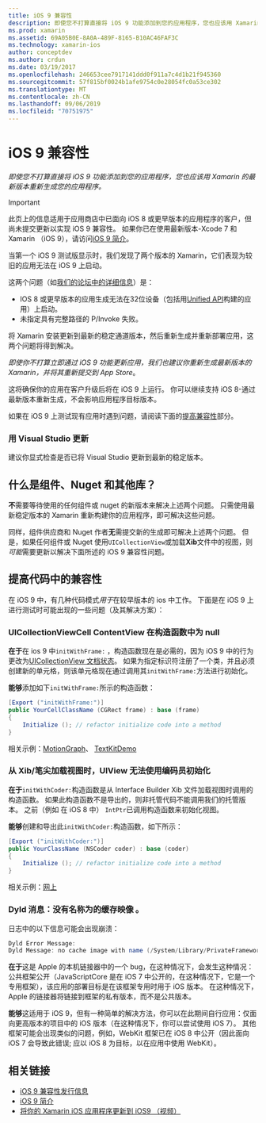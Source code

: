 ```yaml
---
title: iOS 9 兼容性
description: 即使您不打算直接将 iOS 9 功能添加到您的应用程序，您也应该用 Xamarin 的最新版本重新生成您的应用程序。
ms.prod: xamarin
ms.assetid: 69A05B0E-8A0A-489F-8165-B10AC46FAF3C
ms.technology: xamarin-ios
author: conceptdev
ms.author: crdun
ms.date: 03/19/2017
ms.openlocfilehash: 246653cee7917141ddd0f911a7c4d1b21f945360
ms.sourcegitcommit: 57f815bf0024b1afe9754c0e28054fc0a53ce302
ms.translationtype: MT
ms.contentlocale: zh-CN
ms.lasthandoff: 09/06/2019
ms.locfileid: "70751975"
---
```

# <a name="ios-9-compatibility"></a>iOS 9 兼容性

_即使您不打算直接将 iOS 9 功能添加到您的应用程序，您也应该用 Xamarin 的最新版本重新生成您的应用程序。_

> [!IMPORTANT]
> 此页上的信息适用于应用商店中已面向 iOS 8 或更早版本的应用程序的客户，但尚未提交更新以实现 iOS 9 兼容性。 如果你已在使用最新版本-Xcode 7 和 Xamarin （iOS 9），请访问[iOS 9 简介](~/ios/platform/introduction-to-ios9/index.md)。

当第一个 iOS 9 测试版显示时，我们发现了两个版本的 Xamarin，它们表现为较旧的应用无法在 iOS 9 上启动。

这两个问题（如[我们的论坛中的详细信息](http://forums.xamarin.com/discussion/comment/131529/#Comment_131529)）是：

- IOS 8 或更早版本的应用生成无法在32位设备（包括用[Unified API](~/cross-platform/macios/unified/index.md)构建的应用）上启动。
- 未指定具有完整路径的 P/Invoke 失败。

将 Xamarin 安装更新到最新的稳定通道版本，然后重新生成并重新部署应用，这两个问题将得到解决。

_即使你不打算立即通过 iOS 9 功能更新应用，我们也建议你重新生成最新版本的 Xamarin，并将其重新提交到 App Store_。

这将确保你的应用在客户升级后将在 iOS 9 上运行。
你可以继续支持 iOS 8-通过最新版本重新生成，不会影响应用程序目标版本。

如果在 iOS 9 上测试现有应用时遇到问题，请阅读下面的[提高兼容性](#compat)部分。

### <a name="updating-with-visual-studio"></a>用 Visual Studio 更新

建议你显式检查是否已将 Visual Studio 更新到最新的稳定版本。

## <a name="what-about-components-nugets-and-other-libraries"></a>什么是组件、Nuget 和其他库？

**不**需要等待使用的任何组件或 nuget 的新版本来解决上述两个问题。
只需使用最新稳定版本的 Xamarin 重新构建你的应用程序，即可解决这些问题。

同样，组件供应商和 Nuget 作者**无**需提交新的生成即可解决上述两个问题。 但是，如果任何组件或 Nuget 使用`UICollectionView`或加载**Xib**文件中的视图，则*可能*需要更新以解决下面所述的 iOS 9 兼容性问题。

<a name="compat" />

## <a name="improving-compatibility-in-your-code"></a>提高代码中的兼容性

在 iOS 9 中，有几种代码模式*用于*在较早版本的 ios 中工作。 下面是在 iOS 9 上进行测试时可能出现的一些问题（及其解决方案）：

### <a name="uicollectionviewcellcontentview-is-null-in-constructors"></a>UICollectionViewCell ContentView 在构造函数中为 null

**在于**在 ios 9 中`initWithFrame:` ，构造函数现在是必需的，因为 iOS 9 中的行为更改为[UICollectionView 文档状态](https://developer.apple.com/library/ios/documentation/UIKit/Reference/UICollectionView_class/#//apple_ref/occ/instm/UICollectionView/dequeueReusableCellWithReuseIdentifier:forIndexPath)。 如果为指定标识符注册了一个类，并且必须创建新的单元格，则该单元格现在通过调用其`initWithFrame:`方法进行初始化。

**能够**添加如下`initWithFrame:`所示的构造函数：

```csharp
[Export ("initWithFrame:")]
public YourCellClassName (CGRect frame) : base (frame)
{
    Initialize (); // refactor initialize code into a method
}
```

相关示例：[MotionGraph](https://github.com/xamarin/monotouch-samples/commit/3c1b7a4170c001e7290db9babb2b7a6dddeb8bcb)、 [TextKitDemo](https://github.com/xamarin/monotouch-samples/commit/23ea01b37326963b5ebf68bbcc1edd51c66a28d6)

### <a name="uiview-fails-to-init-with-coder-when-loading-a-view-from-a-xibnib"></a>从 Xib/笔尖加载视图时，UIView 无法使用编码员初始化

**在于**`initWithCoder:`构造函数是从 Interface Builder Xib 文件加载视图时调用的构造函数。 如果此构造函数不是导出的，则非托管代码不能调用我们的托管版本。 之前（例如 在 iOS 8 中） `IntPtr`已调用构造函数来初始化视图。

**能够**创建和导出此`initWithCoder:`构造函数，如下所示：

```csharp
[Export ("initWithCoder:")]
public YourClassName (NSCoder coder) : base (coder)
{
    Initialize (); // refactor initialize code into a method
}
```

相关示例：[网上](https://github.com/xamarin/monotouch-samples/commit/7b81138d52e5f3f1aa3769fcb08f46122e9b6a88)

### <a name="dyld-message-no-cache-image-with-name"></a>Dyld 消息：没有名称为的缓存映像 。

日志中的以下信息可能会出现崩溃：

```csharp
Dyld Error Message:
Dyld Message: no cache image with name (/System/Library/PrivateFrameworks/JavaScriptCore.framework/JavaScriptCore)
```

**在于**这是 Apple 的本机链接器中的一个 bug，在这种情况下，会发生这种情况：公共框架公开（JavaScriptCore 是在 iOS 7 中公开的，在这种情况下，它是一个专用框架），该应用的部署目标是在该框架专用时用于 iOS 版本。 在这种情况下，Apple 的链接器将链接到框架的私有版本，而不是公共版本。

**能够**这适用于 iOS 9，但有一种简单的解决方法，你可以在此期间自行应用：仅面向更高版本的项目中的 iOS 版本（在这种情况下，你可以尝试使用 iOS 7）。 其他框架可能会出现类似的问题，例如，WebKit 框架已在 iOS 8 中公开（因此面向 iOS 7 会导致此错误; 应以 iOS 8 为目标，以在应用中使用 WebKit）。

## <a name="related-links"></a>相关链接

- [iOS 9 兼容性发行信息](https://releases.xamarin.com/ios-hotfix-for-ios-9-preview-xcode-6/)
- [iOS 9 简介](~/ios/platform/introduction-to-ios9/index.md)
- [将你的 Xamarin iOS 应用程序更新到 iOS9 （视频）](https://university.xamarin.com/lightninglectures/Updating-your-XamariniOS-apps-to-iOS9)
